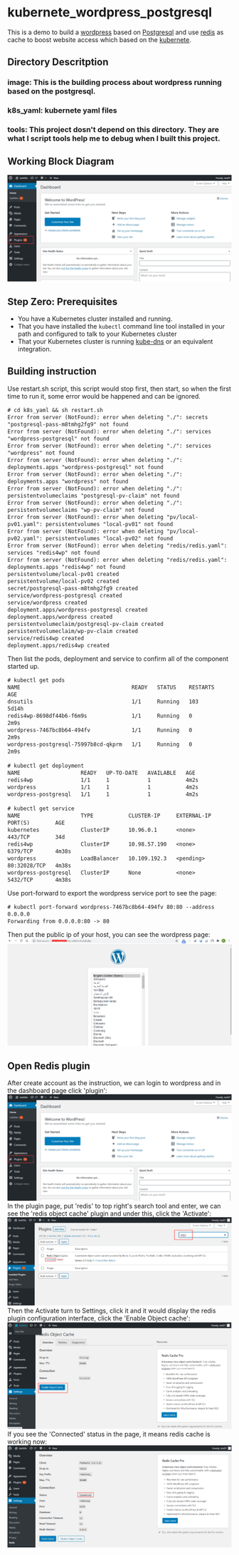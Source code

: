 # kubernete_wordpress_postgresql
This is a demo to build a [wordpress](https://wordpress.org/) based on [Postgresql](https://www.postgresql.org/) and use [redis](https://redis.io/) as cache to boost website access which based on the [kubernete](https://kubernetes.io/).

## Directory Descritption
### image: This is the building process about wordpress running based on the postgresql.  
### k8s_yaml: kubernete yaml files
### tools: This project dosn't depend on this directory. They are what I script tools help me to debug when I built this project.

## Working Block Diagram
![Kiku](screenshot/wp_dashboard.png)

## Step Zero: Prerequisites
- You have a Kubernetes cluster installed and running.
- That you have installed the ```kubectl``` command line tool installed in your path and configured to talk to your Kubernetes cluster
- That your Kubernetes cluster is running [kube-dns](https://github.com/kubernetes/dns) or an equivalent integration.

## Building instruction
Use restart.sh script, this script would stop first, then start, so when the first time to run it, some error would be happened and can be ignored.
```
# cd k8s_yaml && sh restart.sh
Error from server (NotFound): error when deleting "./": secrets "postgresql-pass-m8tmhg2fg9" not found
Error from server (NotFound): error when deleting "./": services "wordpress-postgresql" not found
Error from server (NotFound): error when deleting "./": services "wordpress" not found
Error from server (NotFound): error when deleting "./": deployments.apps "wordpress-postgresql" not found
Error from server (NotFound): error when deleting "./": deployments.apps "wordpress" not found
Error from server (NotFound): error when deleting "./": persistentvolumeclaims "postgresql-pv-claim" not found
Error from server (NotFound): error when deleting "./": persistentvolumeclaims "wp-pv-claim" not found
Error from server (NotFound): error when deleting "pv/local-pv01.yaml": persistentvolumes "local-pv01" not found
Error from server (NotFound): error when deleting "pv/local-pv02.yaml": persistentvolumes "local-pv02" not found
Error from server (NotFound): error when deleting "redis/redis.yaml": services "redis4wp" not found
Error from server (NotFound): error when deleting "redis/redis.yaml": deployments.apps "redis4wp" not found
persistentvolume/local-pv01 created
persistentvolume/local-pv02 created
secret/postgresql-pass-m8tmhg2fg9 created
service/wordpress-postgresql created
service/wordpress created
deployment.apps/wordpress-postgresql created
deployment.apps/wordpress created
persistentvolumeclaim/postgresql-pv-claim created
persistentvolumeclaim/wp-pv-claim created
service/redis4wp created
deployment.apps/redis4wp created
```
Then list the pods, deployment and service to confirm all of the component started up.
```
# kubectl get pods
NAME                                   READY   STATUS    RESTARTS   AGE
dnsutils                               1/1     Running   103        5d14h
redis4wp-8698df44b6-f6m9s              1/1     Running   0          2m9s
wordpress-7467bc8b64-494fv             1/1     Running   0          2m9s
wordpress-postgresql-75997b8cd-qkprm   1/1     Running   0          2m9s

# kubectl get deployment
NAME                   READY   UP-TO-DATE   AVAILABLE   AGE
redis4wp               1/1     1            1           4m2s
wordpress              1/1     1            1           4m2s
wordpress-postgresql   1/1     1            1           4m2s

# kubectl get service
NAME                   TYPE           CLUSTER-IP     EXTERNAL-IP   PORT(S)        AGE
kubernetes             ClusterIP      10.96.0.1      <none>        443/TCP        34d
redis4wp               ClusterIP      10.98.57.190   <none>        6379/TCP       4m38s
wordpress              LoadBalancer   10.109.192.3   <pending>     80:32028/TCP   4m38s
wordpress-postgresql   ClusterIP      None           <none>        5432/TCP       4m38s
```
Use port-forward to export the wordpress service port to see the page:
```
# kubectl port-forward wordpress-7467bc8b64-494fv 80:80 --address 0.0.0.0
Forwarding from 0.0.0.0:80 -> 80
```
Then put the public ip of your host, you can see the wordpress page:
![Kiku](screenshot/wordpress_first.png)

## Open Redis plugin
After create account as the instruction, we can login to wordpress and in the dashboard page click 'plugin':
![Kiku](screenshot/wp_dashboard.png)
In the plugin page, put 'redis' to top right's search tool and enter, we can see the 'redis object cache' plugin and under this, click the 'Activate':
![Kiku](screenshot/activate_redis.png)
Then the Activate turn to Settings, click it and it would display the redis plugin configuration interface, click the 'Enable Object cache':
![Kiku](screenshot/enable_redis_cache.png)
If you see the 'Connected' status in the page, it means redis cache is working now:
![Kiku](screenshot/redis_success.png)



